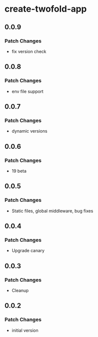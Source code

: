# create-twofold-app

## 0.0.9

### Patch Changes

- fix version check

## 0.0.8

### Patch Changes

- env file support

## 0.0.7

### Patch Changes

- dynamic versions

## 0.0.6

### Patch Changes

- 19 beta

## 0.0.5

### Patch Changes

- Static files, global middleware, bug fixes

## 0.0.4

### Patch Changes

- Upgrade canary

## 0.0.3

### Patch Changes

- Cleanup

## 0.0.2

### Patch Changes

- initial version
